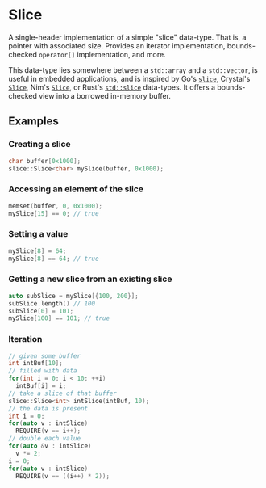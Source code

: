 # Slice

A single-header implementation of a simple "slice" data-type. That is, a
pointer with associated size. Provides an iterator implementation, bounds-
checked `operator[]` implementation, and more.

This data-type lies somewhere between a `std::array` and a `std::vector`, is
useful in embedded applications, and is inspired by Go's
[`slice`](https://blog.golang.org/slices-intro), Crystal's
[`Slice`](https://crystal-lang.org/api/0.36.1/Slice.html), Nim's
[`Slice`](https://nim-lang.org/docs/tut1.html#advanced-types-slices), or Rust's
[`std::slice`](https://doc.rust-lang.org/std/slice/) data-types. It offers a bounds-checked view into a borrowed in-memory buffer.

## Examples

### Creating a slice

```c++
char buffer[0x1000];
slice::Slice<char> mySlice(buffer, 0x1000);
```

### Accessing an element of the slice

```c++
memset(buffer, 0, 0x1000);
mySlice[15] == 0; // true
```

### Setting a value

```c++
mySlice[8] = 64;
mySlice[8] == 64; // true
```

### Getting a new slice from an existing slice

```c++
auto subSlice = mySlice[{100, 200}];
subSlice.length() // 100
subSlice[0] = 101;
mySlice[100] == 101; // true
```

### Iteration

```c++
// given some buffer
int intBuf[10];
// filled with data
for(int i = 0; i < 10; ++i)
  intBuf[i] = i;
// take a slice of that buffer
slice::Slice<int> intSlice(intBuf, 10);
// the data is present
int i = 0;
for(auto v : intSlice)
  REQUIRE(v == i++);
// double each value
for(auto &v : intSlice)
  v *= 2;
i = 0;
for(auto v : intSlice)
  REQUIRE(v == ((i++) * 2));
```
